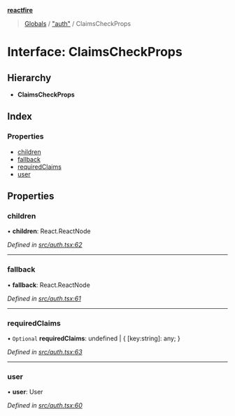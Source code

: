 **[reactfire](../README.md)**

> [Globals](../globals.md) / ["auth"](../modules/_auth_.md) / ClaimsCheckProps

# Interface: ClaimsCheckProps

## Hierarchy

* **ClaimsCheckProps**

## Index

### Properties

* [children](_auth_.claimscheckprops.md#children)
* [fallback](_auth_.claimscheckprops.md#fallback)
* [requiredClaims](_auth_.claimscheckprops.md#requiredclaims)
* [user](_auth_.claimscheckprops.md#user)

## Properties

### children

•  **children**: React.ReactNode

*Defined in [src/auth.tsx:62](https://github.com/FirebaseExtended/reactfire/blob/16b6188/src/auth.tsx#L62)*

___

### fallback

•  **fallback**: React.ReactNode

*Defined in [src/auth.tsx:61](https://github.com/FirebaseExtended/reactfire/blob/16b6188/src/auth.tsx#L61)*

___

### requiredClaims

• `Optional` **requiredClaims**: undefined \| { [key:string]: any;  }

*Defined in [src/auth.tsx:63](https://github.com/FirebaseExtended/reactfire/blob/16b6188/src/auth.tsx#L63)*

___

### user

•  **user**: User

*Defined in [src/auth.tsx:60](https://github.com/FirebaseExtended/reactfire/blob/16b6188/src/auth.tsx#L60)*
